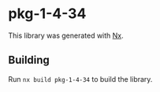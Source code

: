 # pkg-1-4-34

This library was generated with [Nx](https://nx.dev).

## Building

Run `nx build pkg-1-4-34` to build the library.
